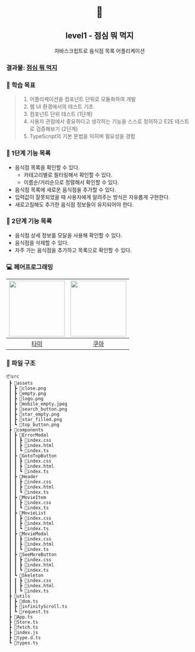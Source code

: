 <h1 align="middle">🍴</h1>
<h2 align="middle">level1 - 점심 뭐 먹지</h2>
<p align="middle">자바스크립트로 음식점 목록 어플리케이션</p>

### 결과물: [점심 뭐 먹지](https://xodms0309.github.io/javascript-lunch/)


### 🚀 학습 목표
> 1. 어플리케이션을 컴포넌트 단위로 모듈화하여 개발
> 2. 웹 UI 환경에서의 테스트 기초
> 3. 컴포넌트 단위 테스트 (1단계)
> 4. 사용자 관점에서 중요하다고 생각하는 기능을 스스로 정의하고 E2E 테스트로 검증해보기 (2단계)
> 5. TypeScript의 기본 문법을 익히며 필요성을 경험

### 📝 1단계 기능 목록
- 음식점 목록을 확인할 수 있다.
  - 카테고리별로 필터링해서 확인할 수 있다.
  - 이름순/거리순으로 정렬해서 확인할 수 있다.
- 음식점 목록에 새로운 음식점을 추가할 수 있다.
- 입력값이 잘못되었을 때 사용자에게 알려주는 방식은 자유롭게 구현한다.
- 새로고침해도 추가한 음식점 정보들이 유지되어야 한다.


### 📝 2단계 기능 목록
- 음식점 상세 정보를 모달을 사용해 확인할 수 있다.
- 음식점을 삭제할 수 있다.
- 자주 가는 음식점을 추가하고 목록으로 확인할 수 있다.
  

### 💻 페어프로그래밍
|<img src="https://avatars.githubusercontent.com/u/55427367?v=4" width=150px> |<img src="https://avatars.githubusercontent.com/u/33623078?v=4" width=150px>|
|:---:|:---:|
|[타미](http://github.com/xodms0309)|[쿠마](http://github.com/yogjin)|

### 🌲 파일 구조
```
📦src
 ┣ 📂assets
 ┃ ┣ 📜close.png
 ┃ ┣ 📜empty.png
 ┃ ┣ 📜logo.png
 ┃ ┣ 📜mobile_empty.jpeg
 ┃ ┣ 📜search_button.png
 ┃ ┣ 📜star_empty.png
 ┃ ┣ 📜star_filled.png
 ┃ ┗ 📜top_button.png
 ┣ 📂components
 ┃ ┣ 📂ErrorModal
 ┃ ┃ ┣ 📜index.css
 ┃ ┃ ┣ 📜index.html
 ┃ ┃ ┗ 📜index.ts
 ┃ ┣ 📂GotoTopButton
 ┃ ┃ ┣ 📜index.css
 ┃ ┃ ┣ 📜index.html
 ┃ ┃ ┗ 📜index.ts
 ┃ ┣ 📂Header
 ┃ ┃ ┣ 📜index.css
 ┃ ┃ ┣ 📜index.html
 ┃ ┃ ┗ 📜index.ts
 ┃ ┣ 📂MovieItem
 ┃ ┃ ┣ 📜index.css
 ┃ ┃ ┗ 📜index.ts
 ┃ ┣ 📂MovieList
 ┃ ┃ ┣ 📜index.css
 ┃ ┃ ┣ 📜index.html
 ┃ ┃ ┗ 📜index.ts
 ┃ ┣ 📂MovieModal
 ┃ ┃ ┣ 📜index.css
 ┃ ┃ ┣ 📜index.html
 ┃ ┃ ┗ 📜index.ts
 ┃ ┣ 📂SeeMoreButton
 ┃ ┃ ┣ 📜index.css
 ┃ ┃ ┣ 📜index.html
 ┃ ┃ ┗ 📜index.ts
 ┃ ┗ 📂Skeleton
 ┃ ┃ ┣ 📜index.css
 ┃ ┃ ┣ 📜index.html
 ┃ ┃ ┗ 📜index.ts
 ┣ 📂utils
 ┃ ┣ 📜dom.ts
 ┃ ┣ 📜infinityScroll.ts
 ┃ ┗ 📜request.ts
 ┣ 📜App.ts
 ┣ 📜Store.ts
 ┣ 📜fetch.ts
 ┣ 📜index.js
 ┣ 📜type.d.ts
 ┗ 📜types.ts
```


